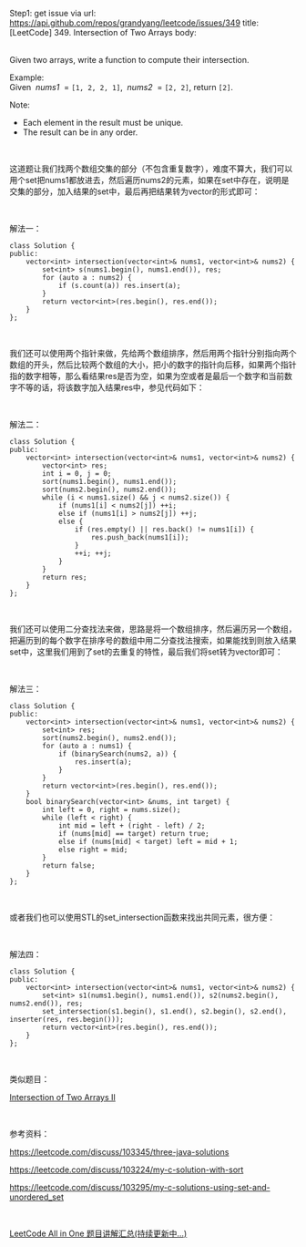 Step1: get issue via url: https://api.github.com/repos/grandyang/leetcode/issues/349 
 title:[LeetCode] 349. Intersection of Two Arrays 
 body:  
  

Given two arrays, write a function to compute their intersection.

Example:  
Given  _nums1_  = `[1, 2, 2, 1]`,  _nums2_  = `[2, 2]`, return `[2]`.

Note:

  * Each element in the result must be unique.
  * The result can be in any order.



 

这道题让我们找两个数组交集的部分（不包含重复数字），难度不算大，我们可以用个set把nums1都放进去，然后遍历nums2的元素，如果在set中存在，说明是交集的部分，加入结果的set中，最后再把结果转为vector的形式即可：

 

解法一：
    
    
    class Solution {
    public:
        vector<int> intersection(vector<int>& nums1, vector<int>& nums2) {
            set<int> s(nums1.begin(), nums1.end()), res;
            for (auto a : nums2) {
                if (s.count(a)) res.insert(a);
            }
            return vector<int>(res.begin(), res.end());
        }
    };

 

我们还可以使用两个指针来做，先给两个数组排序，然后用两个指针分别指向两个数组的开头，然后比较两个数组的大小，把小的数字的指针向后移，如果两个指针指的数字相等，那么看结果res是否为空，如果为空或者是最后一个数字和当前数字不等的话，将该数字加入结果res中，参见代码如下：

 

解法二：
    
    
    class Solution {
    public:
        vector<int> intersection(vector<int>& nums1, vector<int>& nums2) {
            vector<int> res;
            int i = 0, j = 0;
            sort(nums1.begin(), nums1.end());
            sort(nums2.begin(), nums2.end());
            while (i < nums1.size() && j < nums2.size()) {
                if (nums1[i] < nums2[j]) ++i;
                else if (nums1[i] > nums2[j]) ++j;
                else {
                    if (res.empty() || res.back() != nums1[i]) {
                        res.push_back(nums1[i]);
                    }
                    ++i; ++j;
                }
            }
            return res;
        }
    };

 

我们还可以使用二分查找法来做，思路是将一个数组排序，然后遍历另一个数组，把遍历到的每个数字在排序号的数组中用二分查找法搜索，如果能找到则放入结果set中，这里我们用到了set的去重复的特性，最后我们将set转为vector即可：

 

解法三：
    
    
    class Solution {
    public:
        vector<int> intersection(vector<int>& nums1, vector<int>& nums2) {
            set<int> res;
            sort(nums2.begin(), nums2.end());
            for (auto a : nums1) {
                if (binarySearch(nums2, a)) {
                    res.insert(a);
                }
            }
            return vector<int>(res.begin(), res.end());
        }
        bool binarySearch(vector<int> &nums, int target) {
            int left = 0, right = nums.size();
            while (left < right) {
                int mid = left + (right - left) / 2;
                if (nums[mid] == target) return true;
                else if (nums[mid] < target) left = mid + 1;
                else right = mid;
            }
            return false;
        }
    };

 

或者我们也可以使用STL的set_intersection函数来找出共同元素，很方便：

 

解法四：
    
    
    class Solution {
    public:
        vector<int> intersection(vector<int>& nums1, vector<int>& nums2) {
            set<int> s1(nums1.begin(), nums1.end()), s2(nums2.begin(), nums2.end()), res;
            set_intersection(s1.begin(), s1.end(), s2.begin(), s2.end(), inserter(res, res.begin()));
            return vector<int>(res.begin(), res.end());
        }
    };

 

类似题目：

[Intersection of Two Arrays II](http://www.cnblogs.com/grandyang/p/5533305.html)

 

参考资料：

<https://leetcode.com/discuss/103345/three-java-solutions>

<https://leetcode.com/discuss/103224/my-c-solution-with-sort>

<https://leetcode.com/discuss/103295/my-c-solutions-using-set-and-unordered_set>

 

[LeetCode All in One 题目讲解汇总(持续更新中...)](http://www.cnblogs.com/grandyang/p/4606334.html) 
